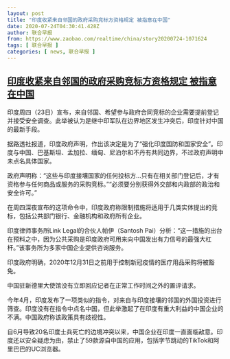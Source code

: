```yaml
---
layout: post
title: "印度收紧来自邻国的政府采购竞标方资格规定 被指意在中国"
date: 2020-07-24T04:30:41.428Z
author: 联合早报
from: https://www.zaobao.com/realtime/china/story20200724-1071624
tags: [ 联合早报 ]
categories: [ news, 联合早报 ]
---
```

<!--1595590260000-->
[印度收紧来自邻国的政府采购竞标方资格规定 被指意在中国](https://www.zaobao.com/realtime/china/story20200724-1071624)
------

<div>
<p>印度周四（23日）宣布，来自邻国、希望参与政府合同竞标的企业需要提前登记并接受安全调查。此举被认为是继中印军队在边界地区发生冲突后，印度针对中国的最新手段。</p><p>据路透社报道，印度政府声明，作出该决定是为了“强化印度国防和国家安全”。印度与中国、巴基斯坦、孟加拉、缅甸、尼泊尔和不丹有共同边界，不过政府声明中未点名具体国家。</p><p>政府声明称：“这些与印度接壤国家的任何投标方...只有在相关部门登记后，才有资格参与任何商品或服务的采购竞标。”“必须要分别获得外交部和内政部的政治和安全许可。”</p><section id="imu"><div id="dfp-ad-imu1-wrapper" class="dfp-tag-wrapper"><div id="dfp-ad-imu1" class="dfp-tag-wrapper"></div></div></section><p>在周四深夜宣布的这项命令中，印度政府称限制措施将适用于几类实体提出的竞标，包括公共部门银行、金融机构和政府所有企业。</p><p>印度律师事务所Link Legal的合伙人帕伊（Santosh Pai）分析：“这一措施的出台在预料之中，因为公共采购是印度政府可用来向中国发出有力信号的最强大杠杆。”该事务所为多家中国企业提供咨询服务。</p><p>印度政府明确，2020年12月31日之前用于控制新冠疫情的医疗用品采购将被豁免。</p><p>中国驻新德里大使馆没有立即回应记者在正常工作时间之外的置评请求。</p><div id="innity-in-post"></div><div id="dfp-ad-midarticlespecial-wrapper" class="dfp-tag-wrapper"><div id="dfp-ad-midarticlespecial" class="dfp-tag-wrapper"></div></div><p>今年4月，印度发布了一项类似的指令，对来自与印度接壤的邻国的外国投资进行筛查。印度没有在指令中点名中国，但此举激起了在印度有重大利益的中国企业的不满。中国政府称该政策具有歧视性。</p><p>自6月导致20名印度士兵死亡的边境冲突以来，中国企业在印度一直面临敌意。印度还以安全疑虑为由，禁止了59款源自中国的应用，包括字节跳动的TikTok和阿里巴巴的UC浏览器。</p>
</div>
